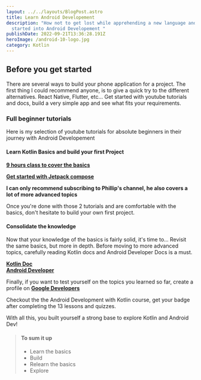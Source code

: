 ```yaml
---
layout: ../../layouts/BlogPost.astro
title: Learn Android Developement
description: "How not to get lost while apprehending a new language and get
  started into Android Developement "
publishDate: 2022-09-21T13:36:28.191Z
heroImage: /android-10-logo.jpg
category: Kotlin
---
```


## Before you get started

There are several ways to build your phone application for a project. The first thing I could recommend anyone, is to give a quick try to the different alternatives. React Native, Flutter, etc...
Get started with youtube tutorials and docs, build a very simple app and see what fits your requirements.

### Full beginner tutorials

Here is my selection of youtube tutorials for absolute beginners in their journey with Android Developement

#### Learn Kotlin Basics and build your first Project

**[9 hours class to cover the basics](https://www.youtube.com/watch?v=HwoxgUPabMk&ab_channel=tutorialsEU)**

**[Get started with Jetpack compose](https://www.youtube.com/watch?v=cDabx3SjuOY&list=PLQkwcJG4YTCSpJ2NLhDTHhi6XBNfk9WiC&ab_channel=PhilippLackner)**

**I can only recommend subscribing to Phillip's channel, he also covers a lot of more advanced topics**

Once you're done with those 2 tutorials and are comfortable with the basics, don't hesitate to build your own first project.

#### Consolidate the knowledge

Now that your knowledge of the basics is fairly solid, it's time to... Revisit the same basics, but more in depth.
Before moving to more advanced topics, carefully reading Kotlin docs and Android Developer Docs is a must.

**[Kotlin Doc](https://kotlinlang.org/docs/home.html)** <br/>
**[Android Developer](https://developer.android.com/guide)** <br/>

Finally, if you want to test yourself on the topics you learned so far, create a profile on **[Google Developers](https://developers.google.com/)**

Checkout the the Android Development with Kotlin course, get your badge after completing the 13 lessons and quizzes.

With all this, you built yourself a strong base to explore Kotlin and Android Dev!

> #### To sum it up
>
> - Learn the basics
> - Build
> - Relearn the basics
> - Explore






